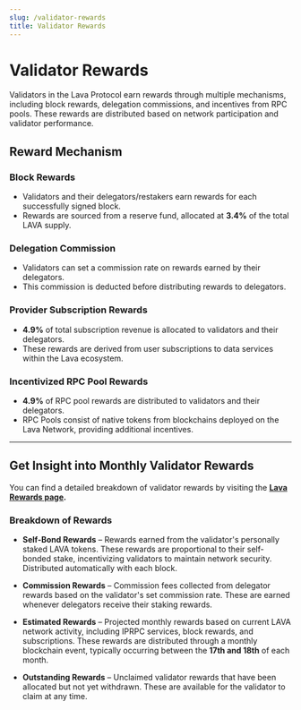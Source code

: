 ```yaml
---
slug: /validator-rewards
title: Validator Rewards
---
```


# Validator Rewards

Validators in the Lava Protocol earn rewards through multiple mechanisms, including block rewards, delegation commissions, and incentives from RPC pools. These rewards are distributed based on network participation and validator performance.

## Reward Mechanism

### Block Rewards
- Validators and their delegators/restakers earn rewards for each successfully signed block.
- Rewards are sourced from a reserve fund, allocated at **3.4%** of the total LAVA supply.

### Delegation Commission
- Validators can set a commission rate on rewards earned by their delegators.
- This commission is deducted before distributing rewards to delegators.

### Provider Subscription Rewards
- **4.9%** of total subscription revenue is allocated to validators and their delegators.
- These rewards are derived from user subscriptions to data services within the Lava ecosystem.

### Incentivized RPC Pool Rewards
- **4.9%** of RPC pool rewards are distributed to validators and their delegators.
- RPC Pools consist of native tokens from blockchains deployed on the Lava Network, providing additional incentives.

---

## Get Insight into Monthly Validator Rewards

You can find a detailed breakdown of validator rewards by visiting the **[Lava Rewards page](https://rewards.lavanet.xyz/validator_rewards).**  

### Breakdown of Rewards

- **Self-Bond Rewards** – Rewards earned from the validator's personally staked LAVA tokens. These rewards are proportional to their self-bonded stake, incentivizing validators to maintain network security. Distributed automatically with each block.

- **Commission Rewards** – Commission fees collected from delegator rewards based on the validator's set commission rate. These are earned whenever delegators receive their staking rewards.

- **Estimated Rewards** – Projected monthly rewards based on current LAVA network activity, including IPRPC services, block rewards, and subscriptions. These rewards are distributed through a monthly blockchain event, typically occurring between the **17th and 18th** of each month.

- **Outstanding Rewards** – Unclaimed validator rewards that have been allocated but not yet withdrawn. These are available for the validator to claim at any time.
